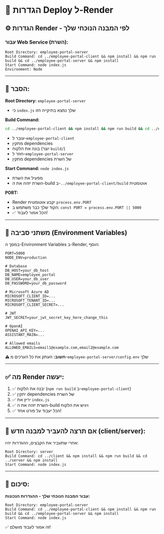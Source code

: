 # 🚀 הגדרות Deploy ל-Render

## ⚙️ הגדרות Render - לפי המבנה הנוכחי שלך

### עבור Web Service (השרת):

```
Root Directory: employee-portal-server
Build Command: cd ../employee-portal-client && npm install && npm run build && cd ../employee-portal-server && npm install
Start Command: node index.js
Environment: Node
```

---

## 📝 הסבר:

**Root Directory:** `employee-portal-server`
- כי `index.js` שלך נמצא בתיקייה הזו

**Build Command:**
```bash
cd ../employee-portal-client && npm install && npm run build && cd ../employee-portal-server && npm install
```
- עובר ל-`employee-portal-client`
- מתקין dependencies
- בונה את הלקוח (יוצר `build/`)
- חוזר ל-`employee-portal-server`
- מתקין dependencies של השרת

**Start Command:** `node index.js`
- מפעיל את השרת
- השרת יזהה את ה-build ב-`../employee-portal-client/build` אוטומטית

**PORT:**
- Render יקבע אוטומטית `process.env.PORT`
- הקוד שלך כבר משתמש ב: `const PORT = process.env.PORT || 5000`
- ✅ הכל אמור לעבוד!

---

## 🔐 משתני סביבה (Environment Variables)

במסך ה-Environment Variables ב-Render, הוסף:

```
PORT=5000
NODE_ENV=production

# Database
DB_HOST=your_db_host
DB_NAME=employee_portal
DB_USER=your_db_user
DB_PASSWORD=your_db_password

# Microsoft Azure AD
MICROSOFT_CLIENT_ID=...
MICROSOFT_TENANT_ID=...
MICROSOFT_CLIENT_SECRET=...

# JWT
JWT_SECRET=your_jwt_secret_key_here_change_this

# OpenAI
OPENAI_API_KEY=...
ASSISTANT_MAIN=...

# Allowed emails
ALLOWED_EMAILS=email1@example.com,email2@example.com
```

**⚠️ חשוב:** העתק את כל הערכים מ-`employee-portal-server/config.env` שלך

---

## ✅ מה Render יעשה:

1. ✅ יבנה את הלקוח (`npm run build` ב-`employee-portal-client`)
2. ✅ יתקין dependencies של השרת
3. ✅ יריץ את `index.js`
4. ✅ השרת יזהה את ה-build ויגיש את הלקוח
5. ✅ הכל יעבוד על פורט אחד!

---

## 🎯 אם תרצה להעביר למבנה חדש (client/server):

אחרי שתעביר את הקבצים, ההגדרות יהיו:
```
Root Directory: server
Build Command: cd ../client && npm install && npm run build && cd ../server && npm install
Start Command: node index.js
```

---

## 📌 סיכום:

**עבור המבנה הנוכחי שלך - ההגדרות הנכונות:**
```
Root Directory: employee-portal-server
Build Command: cd ../employee-portal-client && npm install && npm run build && cd ../employee-portal-server && npm install
Start Command: node index.js
```

✅ זה אמור לעבוד מושלם!

